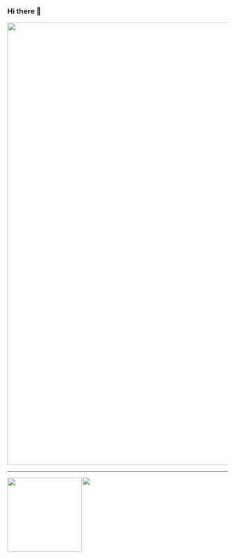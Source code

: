 ### Hi there 👋

<!--
**baocang/baocang** is a ✨ _special_ ✨ repository because its `README.md` (this file) appears on your GitHub profile.

Here are some ideas to get you started:

- 🔭 I’m currently working on ...
- 🌱 I’m currently learning ...
- 👯 I’m looking to collaborate on ...
- 🤔 I’m looking for help with ...
- 💬 Ask me about ...
- 📫 How to reach me: ...
- 😄 Pronouns: ...
- ⚡ Fun fact: ...
-->

<!-- [![Baocang Nie](https://github-profile-trophy.vercel.app/?username=baocang&theme=gitdimmed)](https://github.com/baocang/baocang) -->

<a href="https://github.com/baocang/baocang">
  <img width=1012 src="https://github-profile-trophy.vercel.app/?username=baocang&column=7&no-frame=true&margin-w=20"/>
</a>

---

<div>
  <img height="170" align="left" src="https://github-readme-stats.vercel.app/api?username=baocang&count_private=true&include_all_commits=true" />
  <img src="https://github-readme-stats.vercel.app/api/top-langs/?username=baocang&layout=compact" />
</div>
